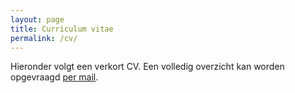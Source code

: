 ```yaml
---
layout: page
title: Curriculum vitae
permalink: /cv/
---
```

Hieronder volgt een verkort CV. Een volledig overzicht kan worden opgevraagd [per mail](mailto:mvanloon@freedom.nl).
